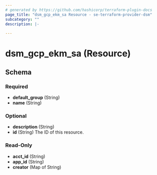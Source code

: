 ```yaml
---
# generated by https://github.com/hashicorp/terraform-plugin-docs
page_title: "dsm_gcp_ekm_sa Resource - se-terraform-provider-dsm"
subcategory: ""
description: |-
  
---
```


# dsm_gcp_ekm_sa (Resource)





<!-- schema generated by tfplugindocs -->
## Schema

### Required

- **default_group** (String)
- **name** (String)

### Optional

- **description** (String)
- **id** (String) The ID of this resource.

### Read-Only

- **acct_id** (String)
- **app_id** (String)
- **creator** (Map of String)


